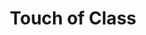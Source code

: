 ---
title: "Touch of Class"
url: /daytona-beach/touch-of-class-international-speedway-boulevard/
shop: Kleidung
---